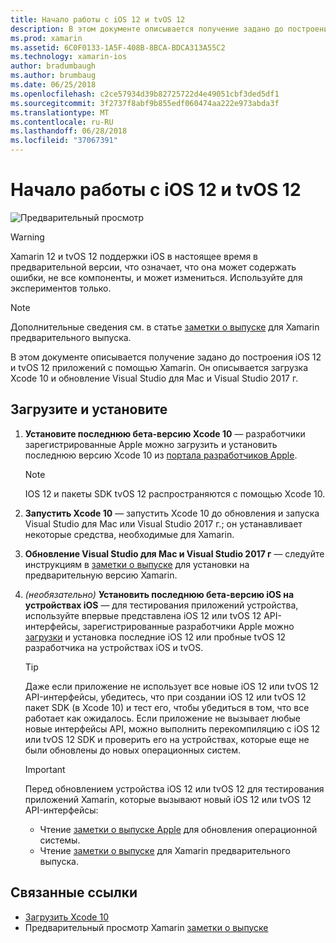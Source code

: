 ```yaml
---
title: Начало работы с iOS 12 и tvOS 12
description: В этом документе описывается получение задано до построения iOS 12 и tvOS 12 приложений с помощью Xamarin. Он описывается загрузка Xcode 10 и обновление Visual Studio для Mac и Visual Studio 2017 г.
ms.prod: xamarin
ms.assetid: 6C0F0133-1A5F-408B-8BCA-BDCA313A55C2
ms.technology: xamarin-ios
author: bradumbaugh
ms.author: brumbaug
ms.date: 06/25/2018
ms.openlocfilehash: c2ce57934d39b82725722d4e49051cbf3ded5df1
ms.sourcegitcommit: 3f2737f8abf9b855edf060474aa222e973abda3f
ms.translationtype: MT
ms.contentlocale: ru-RU
ms.lasthandoff: 06/28/2018
ms.locfileid: "37067391"
---
```

# <a name="getting-started-with-ios-12-and-tvos-12"></a>Начало работы с iOS 12 и tvOS 12

![Предварительный просмотр](~/media/shared/preview.png)

> [!WARNING]
> Xamarin 12 и tvOS 12 поддержки iOS в настоящее время в предварительной версии, что означает, что она может содержать ошибки, не все компоненты, и может измениться. Используйте для экспериментов только.

> [!NOTE]
> Дополнительные сведения см. в статье [заметки о выпуске](https://releases.xamarin.com/preview-release-xcode-10-beta/) для Xamarin предварительного выпуска.

В этом документе описывается получение задано до построения iOS 12 и tvOS 12 приложений с помощью Xamarin. Он описывается загрузка Xcode 10 и обновление Visual Studio для Mac и Visual Studio 2017 г.

## <a name="download-and-install"></a>Загрузите и установите

1. **Установите последнюю бета-версию Xcode 10** — разработчики зарегистрированные Apple можно загрузить и установить последнюю версию Xcode 10 из [портала разработчиков Apple](https://developer.apple.com/download/).

   > [!NOTE]
   > IOS 12 и пакеты SDK tvOS 12 распространяются с помощью Xcode 10.

2. **Запустить Xcode 10** — запустить Xcode 10 до обновления и запуска Visual Studio для Mac или Visual Studio 2017 г.; он устанавливает некоторые средства, необходимые для Xamarin.

3. **Обновление Visual Studio для Mac и Visual Studio 2017 г** — следуйте инструкциям в [заметки о выпуске](https://releases.xamarin.com/preview-release-xcode-10-beta/) для установки на предварительную версию Xamarin.

4. _(необязательно)_  **Установить последнюю бета-версию iOS на устройствах iOS** — для тестирования приложений устройства, используйте впервые представлена iOS 12 или tvOS 12 API-интерфейсы, зарегистрированные разработчики Apple можно [загрузки](https://developer.apple.com/download) и установка последние iOS 12 или пробные tvOS 12 разработчика на устройствах iOS и tvOS.

   > [!TIP]
   > Даже если приложение не использует все новые iOS 12 или tvOS 12 API-интерфейсы, убедитесь, что при создании iOS 12 или tvOS 12 пакет SDK (в Xcode 10) и тест его, чтобы убедиться в том, что все работает как ожидалось. Если приложение не вызывает любые новые интерфейсы API, можно выполнить перекомпиляцию с iOS 12 или tvOS 12 SDK и проверить его на устройствах, которые еще не были обновлены до новых операционных систем.

   > [!IMPORTANT]
   > Перед обновлением устройства iOS 12 или tvOS 12 для тестирования приложений Xamarin, которые вызывают новый iOS 12 или tvOS 12 API-интерфейсы:
   > - Чтение [заметки о выпуске Apple](https://developer.apple.com/download/) для обновления операционной системы.
   > - Чтение [заметки о выпуске](https://releases.xamarin.com/preview-release-xcode-10-beta/) для Xamarin предварительного выпуска.

## <a name="related-links"></a>Связанные ссылки

- [Загрузить Xcode 10](https://developer.apple.com/download/)
- Предварительный просмотр Xamarin [заметки о выпуске](https://releases.xamarin.com/preview-release-xcode-10-beta/)

